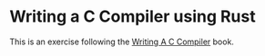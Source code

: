 # Writing a C Compiler using Rust

This is an exercise following the [Writing A C Compiler](https://nostarch.com/writing-c-compiler) book.
